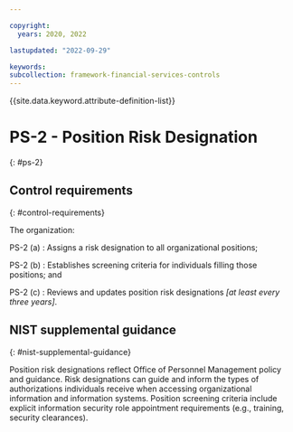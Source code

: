 ```yaml
---

copyright:
  years: 2020, 2022

lastupdated: "2022-09-29"

keywords: 
subcollection: framework-financial-services-controls
---
```


{{site.data.keyword.attribute-definition-list}}

               
# PS-2 - Position Risk Designation
{: #ps-2}

## Control requirements
{: #control-requirements}

The organization:

PS-2 (a)
    : Assigns a risk designation to all organizational positions;

PS-2 (b)
    : Establishes screening criteria for individuals filling those positions; and

PS-2 (c)
    : Reviews and updates position risk designations _[at least every three years]_.

## NIST supplemental guidance
{: #nist-supplemental-guidance}

Position risk designations reflect Office of Personnel Management policy and guidance. Risk designations can guide and inform the types of authorizations individuals receive when accessing organizational information and information systems. Position screening criteria include explicit information security role appointment requirements (e.g., training, security clearances).



